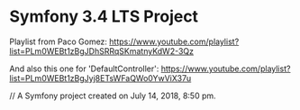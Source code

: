 Symfony 3.4 LTS Project
=======

Playlist from Paco Gomez: https://www.youtube.com/playlist?list=PLm0WEBt1zBgJDhSRRqSKmatnyKdW2-3Qz

And also this one for 'DefaultController': https://www.youtube.com/playlist?list=PLm0WEBt1zBgJyj8ETsWFaQWo0YwViX37u

// A Symfony project created on July 14, 2018, 8:50 pm.
